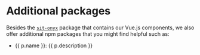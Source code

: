 <script lang="ts" setup>
import headlessPackageJson from "../../../../packages/headless/package.json";
import storybookUtilsPackageJson from "../../../../packages/storybook-utils/package.json";

// make sure to also add a sidebar item in ../.vitepress/config.ts and a file matching the package name in this folder
// to make the link below work when adding another package to this list.
const packages = [headlessPackageJson, storybookUtilsPackageJson];
</script>

# Additional packages

Besides the [`sit-onyx`](/getting-started) package that contains our Vue.js components, we also offer additional npm packages that you might find helpful such as:

<ul>
  <li v-for="p in packages" :key="p.name">
    <a :href="`/packages/${p.name.replace('@sit-onyx/', '')}`">{{ p.name }}</a>: {{ p.description }}
  </li>
</ul>
